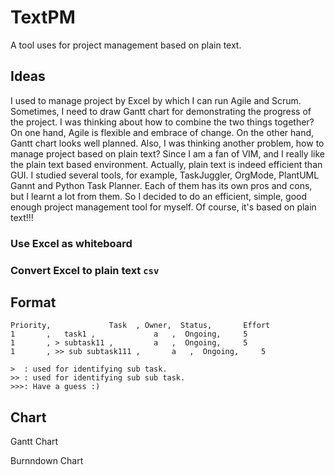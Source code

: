 # TextPM
A tool uses for project management based on plain text.

## Ideas
I used to manage project by Excel by which I can run Agile and Scrum.
Sometimes, I need to draw Gantt chart for demonstrating the progress of the project.
I was thinking about how to combine the two things together?
On one hand, Agile is flexible and embrace of change. On the other hand, Gantt chart looks well planned.
Also, I was thinking another problem, how to manage project based on plain text?
Since I am a fan of VIM, and I really like the plain text based environment.
Actually, plain text is indeed efficient than GUI.
I studied several tools, for example, TaskJuggler, OrgMode, PlantUML Gannt and Python Task Planner.
Each of them has its own pros and cons, but I learnt a lot from them.
So I decided to do an efficient, simple, good enough project management tool for myself.
Of course, it's based on plain text!!!

### Use Excel as whiteboard
### Convert Excel to plain text `csv`


## Format

```
Priority,  		      Task	, Owner,  Status,   	Effort
1       ,   task1 ,		       	a   ,  Ongoing,		5 
1       , > subtask11 ,		 	a   ,  Ongoing,		5 
1       , >> sub subtask111 ,		a   ,  Ongoing,		5 

>  : used for identifying sub task.
>> : used for identifying sub sub task.
>>>: Have a guess :)
```

## Chart

Gantt Chart 

Burnndown Chart

